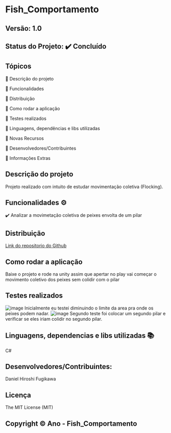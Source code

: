 # Fish_Comportamento
## Versão: 1.0 
## Status do Projeto: ✔️ Concluído

## Tópicos
🔹 Descrição do projeto 

🔹 Funcionalidades

🔹 Distribuição

🔹 Como rodar a aplicação

🔹 Testes realizados

🔹 Linguagens, dependências e libs utilizadas

🔹 Novas Recursos

🔹 Desenvolvedores/Contribuintes

🔹 Informações Extras


## Descrição do projeto
Projeto realizado com intuito de estudar movimentação coletiva (Flocking).

## Funcionalidades ⚙️
✔️ Analizar a movimetação coletiva de peixes envolta de um pilar

## Distribuição
[Link do repositorio do Github](https://github.com/Kiberio/Fish_Comportamento)

## Como rodar a aplicação 
Baixe o projeto e rode na unity assim que apertar no play vai começar o movimento coletivo dos peixes sem colidir com o pilar

## Testes realizados
![image](https://github.com/Kiberio/Fish_Comportamento/assets/89167895/ac0ed503-cecd-4142-9463-453985a7f193)
Inicialmente eu testei diminuindo o limite da area pra onde os peixes podem nadar.
![image](https://github.com/Kiberio/Fish_Comportamento/assets/89167895/27f7bf91-0b4f-4d6b-a892-3fcbd371a70d)
Segundo teste foi colocar um segundo pilar e verificar se eles iriam colidir no segundo pilar.

## Linguagens, dependencias e libs utilizadas 📚
C#

## Desenvolvedores/Contribuintes:
Daniel Hiroshi Fugikawa

## Licença
The MIT License (MIT)

## Copyright ©️ Ano - Fish_Comportamento
